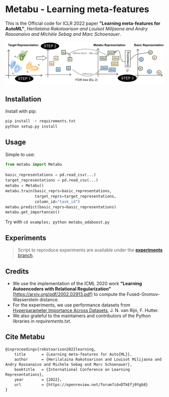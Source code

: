# Metabu - Learning meta-features
This is the Official code for ICLR 2022 paper **"Learning meta-features for AutoML"**, *Herilalaina Rakotoarison and Louisot Milijaona and Andry Rasoanaivo and Michèle Sebag and Marc Schoenauer*.


![alt text](illustration_metabu.png "Title")



## Installation
Install with pip:

```bash
pip install -r requirements.txt
python setup.py install
```

## Usage

Simple to use:

```python
from metabu import Metabu

basic_representations = pd.read_csv(...)
target_representations = pd.read_csv(...)
metabu = Metabu()
metabu.train(basic_reprs=basic_representations,
             target_reprs=target_representations,
             column_id="task_id")
metabu.predict(basic_reprs=basic_representations)
metabu.get_importances()
```


Try with `cd examples; python metabu_adaboost.py`


## Experiments

> Script to reproduce experiments are available under the [**experiments** branch](https://github.com/luxusg1/metabu/tree/experiments).


## Credits

* We use the implementation of the ICML 2020 work **"Learning Autoencoders with Relational Regularization"** [https://arxiv.org/pdf/2002.02913.pdf] 
to compute the Fused-Gromov-Wasserstein distance.
* For the experiments, we use performance datasets from [Hyperparameter Importance Across Datasets](https://arxiv.org/pdf/1710.04725.pdf), J. N. van Rijn, F. Hutter. 
* We also grateful to the maintainers and contributors of the Python libraries in *requirements.txt*.

## Cite Metabu

``` 
@inproceedings{rakotoarison2022learning,
    title       = {Learning meta-features for Auto{ML}},
    author      = {Herilalaina Rakotoarison and Louisot Milijaona and Andry Rasoanaivo and Michele Sebag and Marc Schoenauer},
    booktitle   = {International Conference on Learning Representations},
    year        = {2022},
    url         = {https://openreview.net/forum?id=DTkEfj0Ygb8}
}
```
